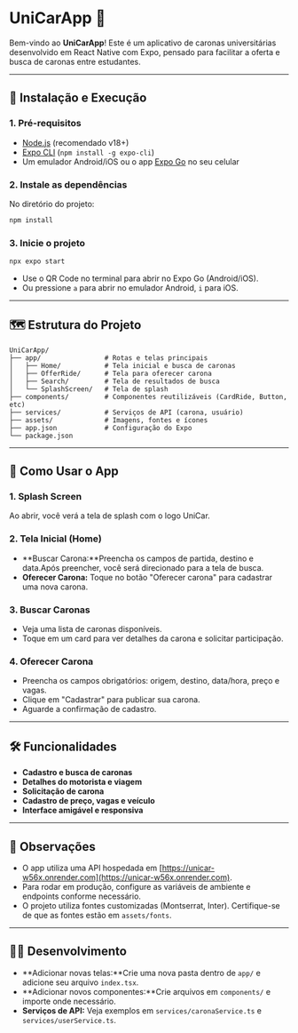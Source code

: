 # UniCarApp 🚗

Bem-vindo ao **UniCarApp**!
Este é um aplicativo de caronas universitárias desenvolvido em React Native com Expo, pensado para facilitar a oferta e busca de caronas entre estudantes.

---

## 📲 Instalação e Execução

### 1. Pré-requisitos

- [Node.js](https://nodejs.org/) (recomendado v18+)
- [Expo CLI](https://docs.expo.dev/get-started/installation/) (`npm install -g expo-cli`)
- Um emulador Android/iOS ou o app [Expo Go](https://expo.dev/go) no seu celular

### 2. Instale as dependências

No diretório do projeto:

```bash
npm install
```

### 3. Inicie o projeto

```bash
npx expo start
```

- Use o QR Code no terminal para abrir no Expo Go (Android/iOS).
- Ou pressione `a` para abrir no emulador Android, `i` para iOS.

---

## 🗺️ Estrutura do Projeto

```
UniCarApp/
├── app/                # Rotas e telas principais
│   ├── Home/           # Tela inicial e busca de caronas
│   ├── OfferRide/      # Tela para oferecer carona
│   ├── Search/         # Tela de resultados de busca
│   └── SplashScreen/   # Tela de splash
├── components/         # Componentes reutilizáveis (CardRide, Button, etc)
├── services/           # Serviços de API (carona, usuário)
├── assets/             # Imagens, fontes e ícones
├── app.json            # Configuração do Expo
└── package.json
```

---

## 🚦 Como Usar o App

### 1. Splash Screen

Ao abrir, você verá a tela de splash com o logo UniCar.

### 2. Tela Inicial (Home)

- **Buscar Carona:**Preencha os campos de partida, destino e data.Após preencher, você será direcionado para a tela de busca.
- **Oferecer Carona:**
  Toque no botão "Oferecer carona" para cadastrar uma nova carona.

### 3. Buscar Caronas

- Veja uma lista de caronas disponíveis.
- Toque em um card para ver detalhes da carona e solicitar participação.

### 4. Oferecer Carona

- Preencha os campos obrigatórios: origem, destino, data/hora, preço e vagas.
- Clique em "Cadastrar" para publicar sua carona.
- Aguarde a confirmação de cadastro.

---

## 🛠️ Funcionalidades

- **Cadastro e busca de caronas**
- **Detalhes do motorista e viagem**
- **Solicitação de carona**
- **Cadastro de preço, vagas e veículo**
- **Interface amigável e responsiva**

---

## 📝 Observações

- O app utiliza uma API hospedada em [https://unicar-w56x.onrender.com](https://unicar-w56x.onrender.com).
- Para rodar em produção, configure as variáveis de ambiente e endpoints conforme necessário.
- O projeto utiliza fontes customizadas (Montserrat, Inter). Certifique-se de que as fontes estão em `assets/fonts`.

---

## 👨‍💻 Desenvolvimento

- **Adicionar novas telas:**Crie uma nova pasta dentro de `app/` e adicione seu arquivo `index.tsx`.
- **Adicionar novos componentes:**Crie arquivos em `components/` e importe onde necessário.
- **Serviços de API:**
  Veja exemplos em `services/caronaService.ts` e `services/userService.ts`.
